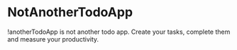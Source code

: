 # NotAnotherTodoApp

!anotherTodoApp is not another todo app. Create your tasks, complete them and measure your productivity. 
